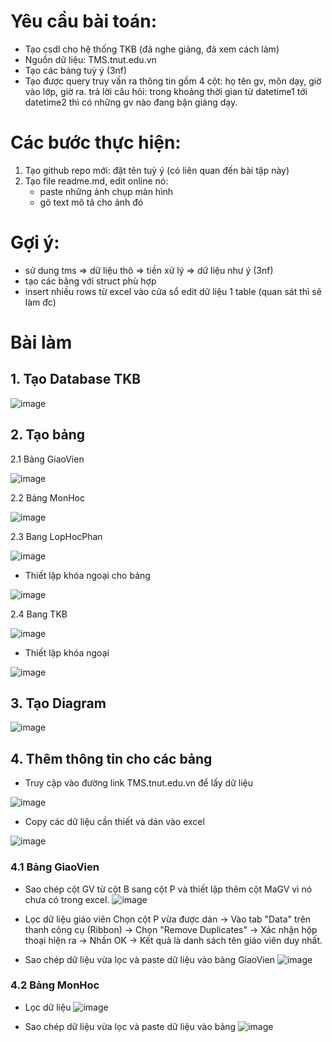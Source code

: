 # Yêu cầu bài toán:
 - Tạo csdl cho hệ thống TKB (đã nghe giảng, đã xem cách làm)
 - Nguồn dữ liệu: TMS.tnut.edu.vn
 - Tạo các bảng tuỳ ý (3nf)
 - Tạo được query truy vấn ra thông tin gồm 4 cột: họ tên gv, môn dạy, giờ vào lớp, giờ ra.
   trả lời câu hỏi: trong khoảng thời gian từ datetime1 tới datetime2 thì có những gv nào đang bận giảng dạy.

# Các bước thực hiện:
1. Tạo github repo mới: đặt tên tuỳ ý (có liên quan đến bài tập này)
2. Tạo file readme.md, edit online nó:
   - paste những ảnh chụp màn hình
   - gõ text mô tả cho ảnh đó

# Gợi ý:  
  - sử dung tms => dữ liệu thô => tiền xử lý => dữ liệu như ý (3nf)
  - tạo các bảng với struct phù hợp
  - insert nhiều rows từ excel vào cửa sổ edit dữ liệu 1 table (quan sát thì sẽ làm đc)

# Bài làm
## 1. Tạo Database TKB
![image](https://github.com/user-attachments/assets/2689dfe4-6159-46b2-8196-615cb840dc19)

## 2. Tạo bảng

2.1 Bảng GiaoVien

![image](https://github.com/user-attachments/assets/ad8b2608-b411-4fb4-9628-cbf37f22ead6)

2.2 Bảng MonHoc

![image](https://github.com/user-attachments/assets/f26bb722-d30c-4bf6-a47e-de83b83f7d89)

2.3 Bang LopHocPhan

![image](https://github.com/user-attachments/assets/990084f6-56b9-46ee-831c-bbe0a7065683)

- Thiết lập khóa ngoại cho bảng

![image](https://github.com/user-attachments/assets/45b8a8d2-31c9-44dd-80a6-d83918e0a9d5)

2.4 Bang TKB

![image](https://github.com/user-attachments/assets/e5ec3795-b722-4420-a16e-ee079707dc15)

- Thiết lập khóa ngoại

![image](https://github.com/user-attachments/assets/cd7664a3-804f-45a1-99ce-9f42ac196ef9)

## 3. Tạo Diagram
![image](https://github.com/user-attachments/assets/164e8ce5-570d-41ad-bb7f-74996275c487)

## 4. Thêm thông tin cho các bảng 
- Truy cập vào đường link TMS.tnut.edu.vn để lấy dữ liệu

![image](https://github.com/user-attachments/assets/42033a28-7708-4d9d-bd5b-c7934fe65e05)

- Copy các dữ liệu cần thiết và dán vào excel

![image](https://github.com/user-attachments/assets/de956e7a-4a01-4f6f-84e2-7b7f0f9d5203)

### 4.1 Bảng GiaoVien
- Sao chép cột GV từ cột B sang cột P và thiết lập thêm cột MaGV vì nó chưa có trong excel.
![image](https://github.com/user-attachments/assets/0425da92-0396-4910-bd49-fb94bb4173dc)

- Lọc dữ liệu giáo viên 
  Chọn cột P vừa được dán -> Vào tab "Data" trên thanh công cụ (Ribbon) -> Chọn "Remove Duplicates"
   -> Xác nhận hộp thoại hiện ra → Nhấn OK → Kết quả là danh sách tên giáo viên duy nhất.

- Sao chép dữ liệu vừa lọc và paste dữ liệu vào bảng GiaoVien
![image](https://github.com/user-attachments/assets/673d582e-444c-4495-9268-e59e14d804e0)

### 4.2 Bảng MonHoc
- Lọc dữ liệu
![image](https://github.com/user-attachments/assets/bc5c09b1-22e6-4f66-914b-d00892087d72)

- Sao chép dữ liệu vừa lọc và paste dữ liệu vào bảng
![image](https://github.com/user-attachments/assets/053918ae-1a43-48bb-8427-1655bbdd921f)











  
